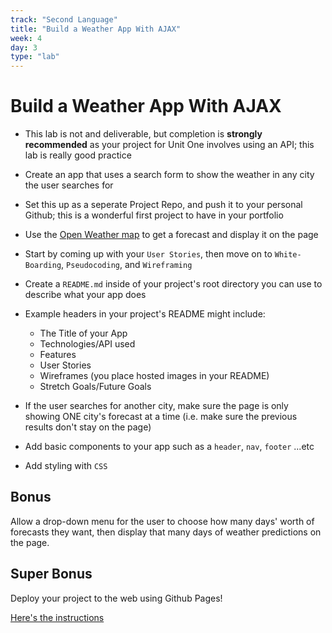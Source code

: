 ```yaml
---
track: "Second Language"
title: "Build a Weather App With AJAX"
week: 4
day: 3
type: "lab"
---
```


# Build a Weather App With AJAX

- This lab is not and deliverable, but completion is **strongly recommended** as your project for Unit One involves using an API; this lab is really good practice

- Create an app that uses a search form to show the weather in any city the user searches for
  
- Set this up as a seperate Project Repo, and push it to your personal Github; this is a wonderful first project to have in your portfolio

- Use the [Open Weather map](https://openweathermap.org/api) to get a forecast and display it on the page
  
- Start by coming up with your `User Stories`, then move on to `White-Boarding`, `Pseudocoding`, and `Wireframing`

- Create a `README.md` inside of your project's root directory you can use to describe what your app does

- Example headers in your project's README might include:
  - The Title of your App
  - Technologies/API used
  - Features
  - User Stories
  - Wireframes (you place hosted images in your README)
  - Stretch Goals/Future Goals

- If the user searches for another city, make sure the page is only showing ONE city's forecast at a time (i.e. make sure the previous results don't stay on the page)
- Add basic components to your app such as a `header`, `nav`, `footer` ...etc
- Add styling with `CSS`

## Bonus

Allow a drop-down menu for the user to choose how many days' worth of forecasts they want, then display that many days of weather predictions on the page.

## Super Bonus

Deploy your project to the web using Github Pages!

<a href="https://pages.github.com/" target="_blank">Here's the instructions</a>